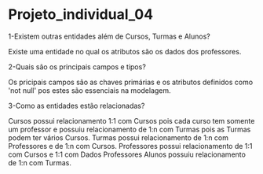 # Projeto_individual_04


1-Existem outras entidades além de Cursos, Turmas e Alunos?

Existe uma entidade no qual os atributos são os dados dos professores.


2-Quais são os principais campos e tipos?

Os pricipais campos são as chaves primárias e os atributos definidos como 'not null' pos estes são essenciais na modelagem.


3-Como as entidades estão relacionadas?

Cursos possui relacionamento 1:1 com Cursos pois cada curso tem somente um professor e possuiu relacionamento de 1:n com Turmas pois as Turmas podem ter vários Cursos.
Turmas possui relacionamento de 1:n com Professores e de 1:n com Cursos.
Professores possui relacionamento de 1:1 com Cursos e 1:1 com Dados Professores
Alunos possuiu relacionamento de 1:n com Turmas.




